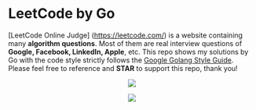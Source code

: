 
# LeetCode by Go
[LeetCode Online Judge] (https://leetcode.com/) is a website containing many **algorithm questions**. Most of them are real interview questions of **Google, Facebook, LinkedIn, Apple**, etc. This repo shows my solutions by Go with the code style strictly follows the [Google Golang Style Guide](https://github.com/golang/go/wiki/CodeReviewComments). Please feel free to reference and **STAR** to support this repo, thank you!


<p align='center'>
<img src='https://leetcode.com/static/images/logolarge.jpg'>
</p>

<p align='center'>
<img src='https://github.com/golang/go/blob/master/doc/gopher/fiveyears.jpg?raw=true'>
</p>

